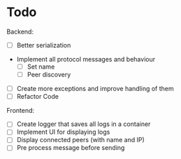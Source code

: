 # Todo

Backend:
- [ ] Better serialization
- Implement all protocol messages and behaviour
    - [ ] Set name
    - [ ] Peer discovery
- [ ] Create more exceptions and improve handling of them
- [ ] Refactor Code

Frontend:
- [ ] Create logger that saves all logs in a container
- [ ] Implement UI for displaying logs
- [ ] Display connected peers (with name and IP)
- [ ] Pre process message before sending